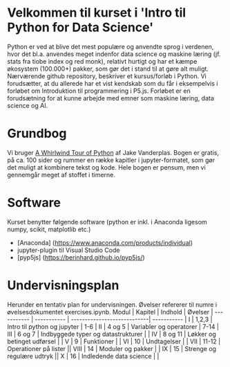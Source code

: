 # Velkommen til kurset i 'Intro til Python for Data Science'
Python er ved at blive det mest populære og anvendte sprog i verdenen, hvor det bl.a. anvendes meget indenfor data science og maskine læring (jf. stats fra tiobe index og red monk), relativt hurtigt og har et kæmpe økosystem (100.000+) pakker, som gør det i stand til at gøre alt muligt. 
Nærværende github repository, beskriver et kursus/forløb i Python. Vi forudsætter, at du allerede har et vist kendskab som du får i eksempelvis i forløbet om Introduktion til programmering i P5.js.
Forløbet er en forudsætning for at kunne arbejde med emner som maskine læring, data science og AI.
# Grundbog
Vi bruger [A Whirlwind Tour of Python](https://jakevdp.github.io/WhirlwindTourOfPython/) af Jake Vanderplas. Bogen er gratis, på ca. 100 sider og rummer en række kapitler i jupyter-formatet, som gør det muligt at kombinere tekst og kode.
Hele bogen er pensum, men vi gennemgår meget af stoffet i timerne.


# Software
Kurset benytter følgende software (python er inkl. i Anaconda ligesom numpy, scikit, matplotlib etc.) 
- [Anaconda] (https://www.anaconda.com/products/individual) 
- jupyter-plugin til Visual Studio Code
- [pyp5js] (https://berinhard.github.io/pyp5js/)


# Undervisningsplan
Herunder en tentativ plan for  undervisningen. Øvelser refererer til numre i øvelsesdokumentet exercises.ipynb. 
Modul       | Kapitel     | Indhold                     | Øvelser     |
----------- | ----------- | ----------------------------| ----------- |
I          | 1,2,3       | Intro til python og jupyter |  1-6           |
II | 4 og 5 | Variabler og operatorer  | 7-14 |
III | 6 og 7 | Indbyggede typer og datastrukturer | |
IV | 8 og 11 | Løkker og betinget udførsel | |
V | 9 | Funktioner | |
VI | 10 | Undtagelser | |
VII | 11-12 | Operationer på lister ||
VIII | 14 | Moduler og pakker | |
IX | 15 | Strenge og regulære udtryk ||
X | 16 | Indledende data science | |

